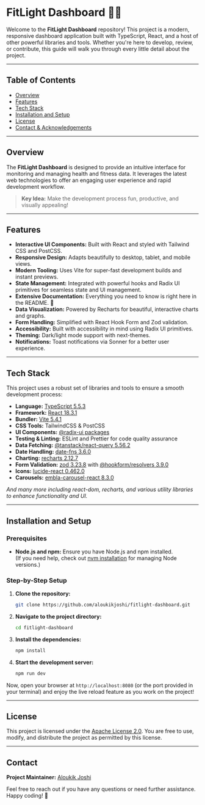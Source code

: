 # FitLight Dashboard 🎉✨

Welcome to the **FitLight Dashboard** repository! This project is a modern, responsive dashboard application built with TypeScript, React, and a host of other powerful libraries and tools. Whether you're here to develop, review, or contribute, this guide will walk you through every little detail about the project.

---

## Table of Contents

- [Overview](#overview)
- [Features](#features)
- [Tech Stack](#tech-stack)
- [Installation and Setup](#installation-and-setup)
- [License](#license)
- [Contact & Acknowledgements](#contact--acknowledgements)

---

## Overview

The **FitLight Dashboard** is designed to provide an intuitive interface for monitoring and managing health and fitness data. It leverages the latest web technologies to offer an engaging user experience and rapid development workflow.

> **Key Idea:** Make the development process fun, productive, and visually appealing!

---

## Features

- **Interactive UI Components:** Built with React and styled with Tailwind CSS and PostCSS.
- **Responsive Design:** Adapts beautifully to desktop, tablet, and mobile views.
- **Modern Tooling:** Uses Vite for super-fast development builds and instant previews.
- **State Management:** Integrated with powerful hooks and Radix UI primitives for seamless state and UI management.
- **Extensive Documentation:** Everything you need to know is right here in the README. 🙌
- **Data Visualization:** Powered by Recharts for beautiful, interactive charts and graphs.
- **Form Handling:** Simplified with React Hook Form and Zod validation.
- **Accessibility:** Built with accessibility in mind using Radix UI primitives.
- **Theming:** Dark/light mode support with next-themes.
- **Notifications:** Toast notifications via Sonner for a better user experience.

---

## Tech Stack

This project uses a robust set of libraries and tools to ensure a smooth development process:

- **Language:** [TypeScript 5.5.3](https://www.typescriptlang.org/)
- **Framework:** [React 18.3.1](https://reactjs.org/)
- **Bundler:** [Vite 5.4.1](https://vitejs.dev/)
- **CSS Tools:** TailwindCSS & PostCSS
- **UI Components:** [@radix-ui packages](https://www.radix-ui.com/)
- **Testing & Linting:** ESLint and Prettier for code quality assurance
- **Data Fetching:** [@tanstack/react-query 5.56.2](https://tanstack.com/query/latest)
- **Date Handling:** [date-fns 3.6.0](https://date-fns.org/)
- **Charting:** [recharts 2.12.7](https://recharts.org)
- **Form Validation:** [zod 3.23.8](https://zod.dev/) with [@hookform/resolvers 3.9.0](https://github.com/react-hook-form/resolvers)
- **Icons:** [lucide-react 0.462.0](https://lucide.dev/)
- **Carousels:** [embla-carousel-react 8.3.0](https://www.embla-carousel.com/)

*And many more including react-dom, recharts, and various utility libraries to enhance functionality and UI.*

---

## Installation and Setup

### Prerequisites

- **Node.js and npm:** Ensure you have Node.js and npm installed.  
  (If you need help, check out [nvm installation](https://github.com/nvm-sh/nvm#installing-and-updating) for managing Node versions.)

### Step-by-Step Setup

1. **Clone the repository:**

   ```sh
   git clone https://github.com/aloukikjoshi/fitlight-dashboard.git
   ```

2. **Navigate to the project directory:**

   ```sh
   cd fitlight-dashboard
   ```

3. **Install the dependencies:**

   ```sh
   npm install
   ```

4. **Start the development server:**

   ```sh
   npm run dev
   ```

Now, open your browser at `http://localhost:8080` (or the port provided in your terminal) and enjoy the live reload feature as you work on the project!

---

## License

This project is licensed under the [Apache License 2.0](LICENSE). You are free to use, modify, and distribute the project as permitted by this license.

---

## Contact

**Project Maintainer:** [Aloukik Joshi](mailto:aloukikjoshi@gmail.com)

Feel free to reach out if you have any questions or need further assistance. Happy coding! 🚀
